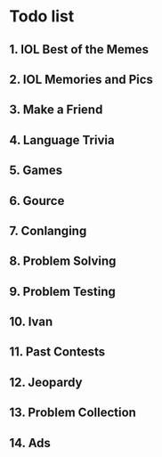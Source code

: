 # Todo list

## 1. IOL Best of the Memes

## 2. IOL Memories and Pics

## 3. Make a Friend

## 4. Language Trivia

## 5. Games

## 6. Gource

## 7. Conlanging

## 8. Problem Solving

## 9. Problem Testing

## 10. Ivan

## 11. Past Contests

## 12. Jeopardy

## 13. Problem Collection

## 14. Ads



